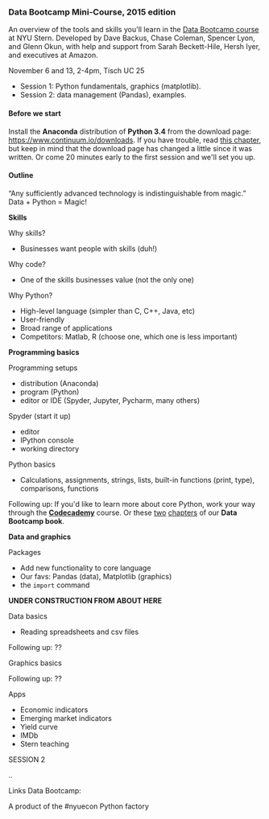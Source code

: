 ### Data Bootcamp Mini-Course, 2015 edition  

An overview of the tools and skills you'll learn in the [Data Bootcamp course](https://github.com/DaveBackus/Data_Bootcamp#data-bootcamp) at NYU Stern. 
Developed by Dave Backus, Chase Coleman, Spencer Lyon, and Glenn Okun, with help and support from 
Sarah Beckett-Hile, Hersh Iyer, and executives at Amazon.  

November 6 and 13, 2-4pm, Tisch UC 25
* Session 1:  Python fundamentals, graphics (matplotlib).  
* Session 2:  data management (Pandas), examples.  

#### Before we start

Install the **Anaconda** distribution of **Python 3.4** from the download page: <https://www.continuum.io/downloads>.  If you have trouble, read [this chapter](https://davebackus.gitbooks.io/test/content/installing-python.html), but keep in mind that the download page has changed a little since it was written.  Or come 20 minutes early to the first session and we'll set you up.  

#### Outline

“Any sufficiently advanced technology is indistinguishable from magic.” 
Data + Python = Magic!  

**Skills** 

Why skills? 
* Businesses want people with skills (duh!) 

Why  code? 
* One of the skills businesses value (not the only one) 

Why Python? 
* High-level language (simpler than C, C++, Java, etc) 
* User-friendly 
* Broad range of applications  
* Competitors:  Matlab, R (choose one, which one is less important) 

**Programming basics** 

Programming setups   
* distribution (Anaconda)  
* program (Python) 
* editor or IDE (Spyder, Jupyter, Pycharm, many others) 

Spyder (start it up) 
* editor 
* IPython console 
* working directory 

Python basics
* Calculations, assignments, strings, lists, built-in functions (print, type), comparisons, functions

Following up:  If you'd like to learn more about core Python, work your way through the **[Codecademy](https://www.codecademy.com/tracks/python)** course.   Or these [two](https://davebackus.gitbooks.io/test/content/py-fun1.html) [chapters](https://davebackus.gitbooks.io/test/content/py-fun2.html) of our **Data Bootcamp book**.

**Data and graphics** 

Packages 
* Add new functionality to core language 
* Our favs:  Pandas (data), Matplotlib (graphics)
* the `import` command
 

**UNDER CONSTRUCTION FROM ABOUT HERE**

Data basics 
* Reading spreadsheets and csv files 

Following up:  ??


Graphics basics 

Following up:  ??


Apps
* Economic indicators 
* Emerging market indicators 
* Yield curve
* IMDb
* Stern teaching 

SESSION 2 

..

Links 
Data Bootcamp: 

A product of the #nyuecon Python factory 
